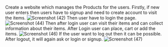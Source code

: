 Create a website which manages the Products for the users.
Firstly, if new user enters then users have to signup and need to create account to visit the items.
![Screenshot (42)](https://github.com/Kirti-1511/Xenon_Assignment/assets/94744938/345e04d6-926e-4f0a-b262-547f431eb2ed)
Then user have to login the page.
![Screenshot (44)](https://github.com/Kirti-1511/Xenon_Assignment/assets/94744938/71f26211-4b3f-41a7-a53f-2fc2a273ad00)
Then after login user can visit their items and can collect information about their items. After Login user can place, cart or add the items.
![Screenshot (46)](https://github.com/Kirti-1511/Xenon_Assignment/assets/94744938/ff7fe4b1-9b33-43b4-9548-e5f651ab3eaa)
If the user want to log out then it can be possible.
After logout, it will again ask or login or signup.
![Screenshot (47)](https://github.com/Kirti-1511/Xenon_Assignment/assets/94744938/299b7411-7183-458e-9f34-06cb6021720f)
